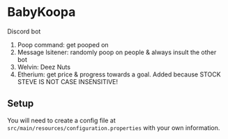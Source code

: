 # BabyKoopa
Discord bot


1. Poop command: get pooped on
2. Message lsitener: randomly poop on people & always insult the other bot
3. Welvin: Deez Nuts
4. Etherium: get price & progress towards a goal. Added because STOCK STEVE IS NOT CASE INSENSITIVE!


## Setup
You will need to create a config file at ```src/main/resources/configuration.properties``` with your own information.
